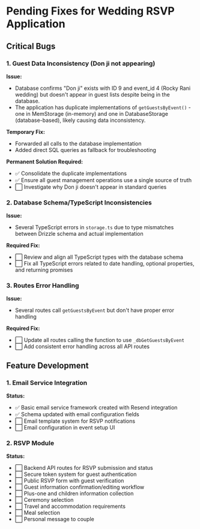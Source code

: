 # Pending Fixes for Wedding RSVP Application

## Critical Bugs

### 1. Guest Data Inconsistency (Don ji not appearing)

**Issue:** 
- Database confirms "Don ji" exists with ID 9 and event_id 4 (Rocky Rani wedding) but doesn't appear in guest lists despite being in the database.
- The application has duplicate implementations of `getGuestsByEvent()` - one in MemStorage (in-memory) and one in DatabaseStorage (database-based), likely causing data inconsistency.

**Temporary Fix:**
- Forwarded all calls to the database implementation 
- Added direct SQL queries as fallback for troubleshooting

**Permanent Solution Required:**
- ✅ Consolidate the duplicate implementations
- ✅ Ensure all guest management operations use a single source of truth
- ⬜ Investigate why Don ji doesn't appear in standard queries

### 2. Database Schema/TypeScript Inconsistencies

**Issue:**
- Several TypeScript errors in `storage.ts` due to type mismatches between Drizzle schema and actual implementation

**Required Fix:**
- ⬜ Review and align all TypeScript types with the database schema
- ⬜ Fix all TypeScript errors related to date handling, optional properties, and returning promises

### 3. Routes Error Handling

**Issue:**
- Several routes call `getGuestsByEvent` but don't have proper error handling

**Required Fix:**
- ⬜ Update all routes calling the function to use `_dbGetGuestsByEvent`
- ⬜ Add consistent error handling across all API routes

## Feature Development

### 1. Email Service Integration

**Status:**
- ✅ Basic email service framework created with Resend integration
- ✅ Schema updated with email configuration fields
- ⬜ Email template system for RSVP notifications
- ⬜ Email configuration in event setup UI

### 2. RSVP Module

**Status:**
- ⬜ Backend API routes for RSVP submission and status
- ⬜ Secure token system for guest authentication
- ⬜ Public RSVP form with guest verification
- ⬜ Guest information confirmation/editing workflow
- ⬜ Plus-one and children information collection
- ⬜ Ceremony selection
- ⬜ Travel and accommodation requirements
- ⬜ Meal selection
- ⬜ Personal message to couple